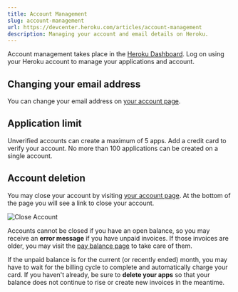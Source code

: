 ```yaml
---
title: Account Management
slug: account-management
url: https://devcenter.heroku.com/articles/account-management
description: Managing your account and email details on Heroku.
---
```


Account management takes place in the [Heroku Dashboard](https://dashboard.heroku.com).  Log on using your Heroku account to manage your applications and account.

## Changing your email address

You can change your email address on [your account page](https://dashboard.heroku.com/account).

## Application limit

Unverified accounts can create a maximum of 5 apps. Add a credit card to verify your account. No more than 100 applications can be created on a single account.

## Account deletion

You may close your account by visiting [your account page](https://dashboard.heroku.com/account). 
At the bottom of the page you will see a link to close your account.

![Close Account](https://s3.amazonaws.com/heroku.devcenter/heroku_assets/images/174-original.jpg?1369331529 'Optional title')

Accounts cannot be closed if you have an open balance, so you may receive an **error message** if you have unpaid invoices. If those invoices are older, you may visit the [pay balance page](https://dashboard.heroku.com/account/pay-balance) to take care of them.

If the unpaid balance is for the current (or recently ended) month, you may have to wait for the billing cycle to complete and automatically charge your card. If you haven't already, be sure to **delete your apps** so that your balance does not continue to rise or create new invoices in the meantime.